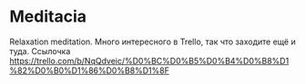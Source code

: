 # Meditacia
Relaxation meditation.
Много интересного в Trello, так что заходите ещё и туда.
Ссылочка https://trello.com/b/NqQdveic/%D0%BC%D0%B5%D0%B4%D0%B8%D1%82%D0%B0%D1%86%D0%B8%D1%8F
